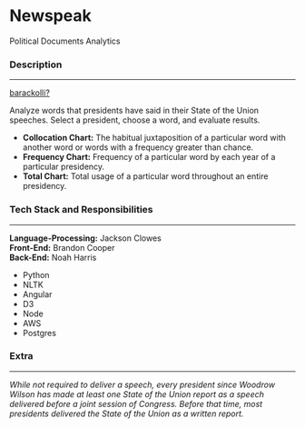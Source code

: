 # Newspeak #

Political Documents Analytics

### Description ###
---

[barackolli?](http://www.ec2-54-193-23-12.us-west-1.compute.amazonaws.com)

Analyze words that presidents have said in their State of the Union speeches. Select a president, choose a word, and evaluate results.

* __Collocation Chart:__ The habitual juxtaposition of a particular word with another word or words with a frequency greater than chance.
* __Frequency Chart:__ Frequency of a particular word by each year of a particular presidency.
* __Total Chart:__ Total usage of a particular word throughout an entire presidency.

### Tech Stack and Responsibilities ###
---

__Language-Processing:__ Jackson Clowes  
__Front-End:__ Brandon Cooper  
__Back-End:__ Noah Harris  

* Python
* NLTK
* Angular
* D3
*	Node
* AWS
* Postgres

### Extra ###
---

_While not required to deliver a speech, every president since Woodrow Wilson has made at least one State of the Union report as a speech delivered before a joint session of Congress. Before that time, most presidents delivered the State of the Union as a written report._


